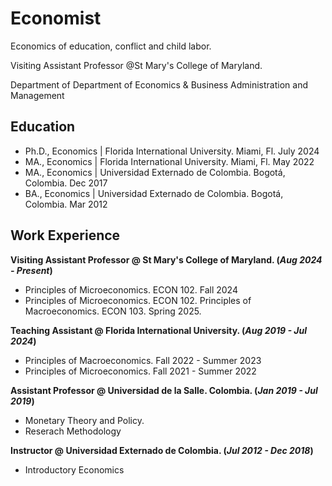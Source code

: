 # Economist

Economics of education, conflict and child labor.

Visiting Assistant Professor @St Mary's College of Maryland.

Department of Department of Economics & Business Administration and Management


## Education

- Ph.D., Economics | Florida International University. Miami, Fl. July 2024
- MA., Economics   | Florida International University. Miami, Fl. May 2022
- MA., Economics   | Universidad Externado de Colombia. Bogotá, Colombia. Dec 2017
- BA., Economics   | Universidad Externado de Colombia. Bogotá, Colombia. Mar 2012


## Work Experience
**Visiting Assistant Professor @ St Mary's College of Maryland. (_Aug 2024 - Present_)**
- Principles of Microeconomics. ECON 102. Fall 2024
- Principles of Microeconomics. ECON 102. Principles of Macroeconomics. ECON 103. Spring 2025.


**Teaching Assistant @ Florida International University. (_Aug 2019 - Jul 2024_)**
- Principles of Macroeconomics. Fall 2022 - Summer 2023
- Principles of Microeconomics. Fall 2021 - Summer 2022

**Assistant Professor @ Universidad de la Salle. Colombia. (_Jan 2019 - Jul 2019_)**
- Monetary Theory and Policy.
- Reserach Methodology

**Instructor @ Universidad Externado de Colombia. (_Jul 2012 - Dec 2018_)**
- Introductory Economics

